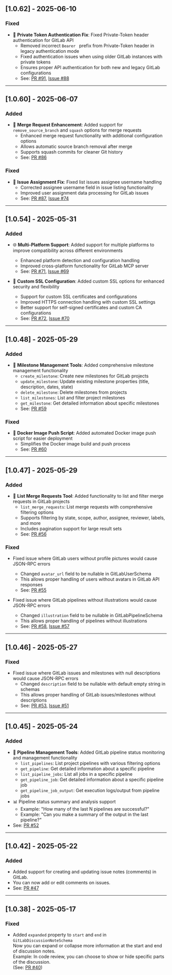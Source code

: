 ## [1.0.62] - 2025-06-10

### Fixed

- 🔐 **Private Token Authentication Fix**: Fixed Private-Token header authentication for GitLab API
  - Removed incorrect `Bearer ` prefix from Private-Token header in legacy authentication mode
  - Fixed authentication issues when using older GitLab instances with private tokens
  - Ensures proper API authentication for both new and legacy GitLab configurations
  - See: [PR #91](https://github.com/zereight/gitlab-mcp/pull/91), [Issue #88](https://github.com/zereight/gitlab-mcp/issues/88)

---

## [1.0.60] - 2025-06-07

### Added

- 📄 **Merge Request Enhancement**: Added support for `remove_source_branch` and `squash` options for merge requests
  - Enhanced merge request functionality with additional configuration options
  - Allows automatic source branch removal after merge
  - Supports squash commits for cleaner Git history
  - See: [PR #86](https://github.com/zereight/gitlab-mcp/pull/86)

### Fixed

- 🔧 **Issue Assignment Fix**: Fixed list issues assignee username handling
  - Corrected assignee username field in issue listing functionality
  - Improved user assignment data processing for GitLab issues
  - See: [PR #87](https://github.com/zereight/gitlab-mcp/pull/87), [Issue #74](https://github.com/zereight/gitlab-mcp/issues/74)

---

## [1.0.54] - 2025-05-31

### Added

- 🌐 **Multi-Platform Support**: Added support for multiple platforms to improve compatibility across different environments

  - Enhanced platform detection and configuration handling
  - Improved cross-platform functionality for GitLab MCP server
  - See: [PR #71](https://github.com/zereight/gitlab-mcp/pull/71), [Issue #69](https://github.com/zereight/gitlab-mcp/issues/69)

- 🔐 **Custom SSL Configuration**: Added custom SSL options for enhanced security and flexibility
  - Support for custom SSL certificates and configurations
  - Improved HTTPS connection handling with custom SSL settings
  - Better support for self-signed certificates and custom CA configurations
  - See: [PR #72](https://github.com/zereight/gitlab-mcp/pull/72), [Issue #70](https://github.com/zereight/gitlab-mcp/issues/70)

---

## [1.0.48] - 2025-05-29

### Added

- 🎯 **Milestone Management Tools**: Added comprehensive milestone management functionality
  - `create_milestone`: Create new milestones for GitLab projects
  - `update_milestone`: Update existing milestone properties (title, description, dates, state)
  - `delete_milestone`: Delete milestones from projects
  - `list_milestones`: List and filter project milestones
  - `get_milestone`: Get detailed information about specific milestones
  - See: [PR #59](https://github.com/zereight/gitlab-mcp/pull/59)

### Fixed

- 🐳 **Docker Image Push Script**: Added automated Docker image push script for easier deployment
  - Simplifies the Docker image build and push process
  - See: [PR #60](https://github.com/zereight/gitlab-mcp/pull/60)

---

## [1.0.47] - 2025-05-29

### Added

- 🔄 **List Merge Requests Tool**: Added functionality to list and filter merge requests in GitLab projects
  - `list_merge_requests`: List merge requests with comprehensive filtering options
  - Supports filtering by state, scope, author, assignee, reviewer, labels, and more
  - Includes pagination support for large result sets
  - See: [PR #56](https://github.com/zereight/gitlab-mcp/pull/56)

### Fixed

- Fixed issue where GitLab users without profile pictures would cause JSON-RPC errors

  - Changed `avatar_url` field to be nullable in GitLabUserSchema
  - This allows proper handling of users without avatars in GitLab API responses
  - See: [PR #55](https://github.com/zereight/gitlab-mcp/pull/55)

- Fixed issue where GitLab pipelines without illustrations would cause JSON-RPC errors
  - Changed `illustration` field to be nullable in GitLabPipelineSchema
  - This allows proper handling of pipelines without illustrations
  - See: [PR #58](https://github.com/zereight/gitlab-mcp/pull/58), [Issue #57](https://github.com/zereight/gitlab-mcp/issues/57)

---

## [1.0.46] - 2025-05-27

### Fixed

- Fixed issue where GitLab issues and milestones with null descriptions would cause JSON-RPC errors
  - Changed `description` field to be nullable with default empty string in schemas
  - This allows proper handling of GitLab issues/milestones without descriptions
  - See: [PR #53](https://github.com/zereight/gitlab-mcp/pull/53), [Issue #51](https://github.com/zereight/gitlab-mcp/issues/51)

---

## [1.0.45] - 2025-05-24

### Added

- 🔄 **Pipeline Management Tools**: Added GitLab pipeline status monitoring and management functionality
  - `list_pipelines`: List project pipelines with various filtering options
  - `get_pipeline`: Get detailed information about a specific pipeline
  - `list_pipeline_jobs`: List all jobs in a specific pipeline
  - `get_pipeline_job`: Get detailed information about a specific pipeline job
  - `get_pipeline_job_output`: Get execution logs/output from pipeline jobs
- 📊 Pipeline status summary and analysis support
  - Example: "How many of the last N pipelines are successful?"
  - Example: "Can you make a summary of the output in the last pipeline?"
- See: [PR #52](https://github.com/zereight/gitlab-mcp/pull/52)

---

## [1.0.42] - 2025-05-22

### Added

- Added support for creating and updating issue notes (comments) in GitLab.
- You can now add or edit comments on issues.
- See: [PR #47](https://github.com/zereight/gitlab-mcp/pull/47)

---

## [1.0.38] - 2025-05-17

### Fixed

- Added `expanded` property to `start` and `end` in `GitLabDiscussionNoteSchema`  
  Now you can expand or collapse more information at the start and end of discussion notes.  
  Example: In code review, you can choose to show or hide specific parts of the discussion.  
  (See: [PR #40](https://github.com/zereight/gitlab-mcp/pull/40))

